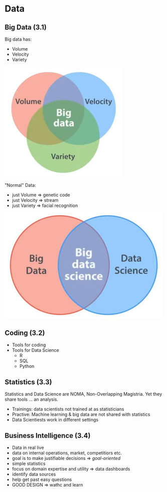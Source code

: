 # Data
## Big Data (3.1)

Big data has:

* Volume
* Velocity
* Variety

![Dokumentationsstand](img/big-data-venn.jpg) 

"Normal" Data:

* just Volume => genetic code
* just Velocity => stream 
* just Variety => facial recognition

![Dokumentationsstand](img/big-data-science.jpg) 

## Coding (3.2)

* Tools for coding
* Tools for Data Science
    * R
    * SQL
    * Python

## Statistics (3.3)

Statistics and Data Science are NOMA, Non-Overlapping Magistria. 
Yet they share tools ... an analysis.

* Trainings: data scientists not trained at as statisticians
* Practive: Machine learning & big data are not shared with statistics
* Data Scientiests work in different settings

## Business Intelligence (3.4)

* Data in real live
* data on internal operations, market, competitiors etc.
* goal is to make justifiable decisions => *goal-oriented* 
* simple statistics
* focus on domain expertise and utility => data dashboards
* identify data sources
* help get past easy questions
* GOOD DESIGN => wathc and learn